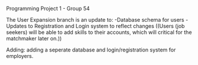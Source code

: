 Programming Project 1 - Group 54

The User Expansion branch is an update to:
-Database schema for users
-Updates to Registration and Login system to reflect changes
((Users (job seekers) will be able to add skills to their accounts, which will critical for the matchmaker later on.))

Adding:
adding a seperate database and login/registration system for employers. 
